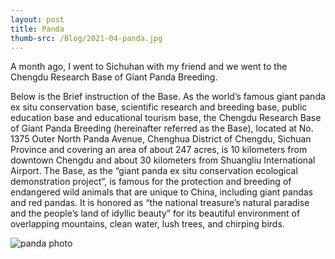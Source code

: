 ```yaml
---
layout: post
title: Panda
thumb-src: /Blog/2021-04-panda.jpg
---
```


A month ago, I went to Sichuhan with my friend and we went to the Chengdu Research Base of Giant Panda Breeding.

Below is the Brief instruction of the Base.
As the world’s famous giant panda ex situ conservation base, scientific research and breeding base, public education base and educational tourism base, the Chengdu Research Base of Giant Panda Breeding (hereinafter referred as the Base), located at No. 1375 Outer North Panda Avenue, Chenghua District of Chengdu, Sichuan Province and covering an area of about 247 acres, is 10 kilometers from downtown Chengdu and about 30 kilometers from Shuangliu International Airport. The Base, as the “giant panda ex situ conservation ecological demonstration project”, is famous for the protection and breeding of endangered wild animals that are unique to China, including giant pandas and red pandas. It is honored as “the national treasure’s natural paradise and the people’s land of idyllic beauty” for its beautiful environment of overlapping mountains, clean water, lush trees, and chirping birds.

![panda photo](/Blog/2021-04-panda.jpg "Panda Photo")
